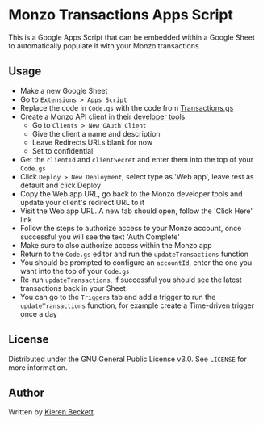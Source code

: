# Monzo Transactions Apps Script

This is a Google Apps Script that can be embedded within a Google Sheet to automatically populate it with your Monzo transactions.

## Usage

* Make a new Google Sheet
* Go to `Extensions > Apps Script`
* Replace the code in `Code.gs` with the code from [Transactions.gs](Transactions.gs)
* Create a Monzo API client in their [developer tools](https://developers.monzo.com/)
  * Go to `Clients > New OAuth Client`
  * Give the client a name and description
  * Leave Redirects URLs blank for now
  * Set to confidential
* Get the `clientId` and `clientSecret` and enter them into the top of your `Code.gs`
* Click `Deploy > New Deployment`, select type as 'Web app', leave rest as default and click Deploy
* Copy the Web app URL, go back to the Monzo developer tools and update your client's redirect URL to it
* Visit the Web app URL. A new tab should open, follow the 'Click Here' link
* Follow the steps to authorize access to your Monzo account, once successful you will see the text 'Auth Complete'
* Make sure to also authorize access within the Monzo app
* Return to the `Code.gs` editor and run the `updateTransactions` function
* You should be prompted to configure an `accountId`, enter the one you want into the top of your `Code.gs`
* Re-run `updateTransactions`, if successful you should see the latest transactions back in your Sheet
* You can go to the `Triggers` tab and add a trigger to run the `updateTransactions` function, for example create a Time-driven trigger once a day

## License

Distributed under the GNU General Public License v3.0. See `LICENSE` for more information.

## Author

Written by [Kieren Beckett](http://kierenb.net).
